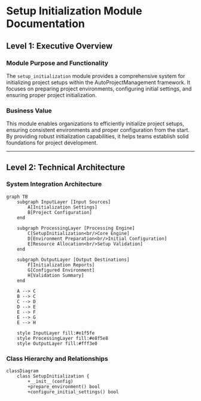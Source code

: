 # Setup Initialization Module Documentation

## Level 1: Executive Overview

### Module Purpose and Functionality
The `setup_initialization` module provides a comprehensive system for initializing project setups within the AutoProjectManagement framework. It focuses on preparing project environments, configuring initial settings, and ensuring proper project initialization.

### Business Value
This module enables organizations to efficiently initialize project setups, ensuring consistent environments and proper configuration from the start. By providing robust initialization capabilities, it helps teams establish solid foundations for project development.

---

## Level 2: Technical Architecture

### System Integration Architecture
```mermaid
graph TB
    subgraph InputLayer [Input Sources]
        A[Initialization Settings]
        B[Project Configuration]
    end
    
    subgraph ProcessingLayer [Processing Engine]
        C[SetupInitialization<br/>Core Engine]
        D[Environment Preparation<br/>Initial Configuration]
        E[Resource Allocation<br/>Setup Validation]
    end
    
    subgraph OutputLayer [Output Destinations]
        F[Initialization Reports]
        G[Configured Environment]
        H[Validation Summary]
    end
    
    A --> C
    B --> C
    C --> D
    D --> E
    E --> F
    E --> G
    E --> H
    
    style InputLayer fill:#e1f5fe
    style ProcessingLayer fill:#e8f5e8
    style OutputLayer fill:#fff3e0
```

### Class Hierarchy and Relationships
```mermaid
classDiagram
    class SetupInitialization {
        +__init__(config)
        +prepare_environment() bool
        +configure_initial_settings() bool
